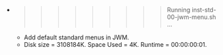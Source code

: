 * >>>>>>>>> Running inst-std-00-jwm-menu.sh ...
  * Add default standard menus in JWM.
  * Disk size = 3108184K. Space Used = 4K. Runtime = 00:00:00:01.
